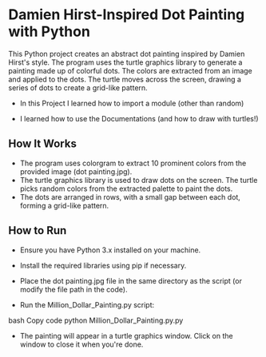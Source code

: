 # Damien Hirst-Inspired Dot Painting with Python

This Python project creates an abstract dot painting inspired by Damien Hirst's style. The program uses the turtle graphics library to generate a painting made up of colorful dots. The colors are extracted from an image and applied to the dots. The turtle moves across the screen, drawing a series of dots to create a grid-like pattern.

- In this Project I learned how to import a module (other than random)

- I learned how to use the Documentations (and how to draw with turtles!)

## How It Works

- The program uses colorgram to extract 10 prominent colors from the provided image (dot painting.jpg).
- The turtle graphics library is used to draw dots on the screen. The turtle picks random colors from the extracted palette to paint the dots.
- The dots are arranged in rows, with a small gap between each dot, forming a grid-like pattern.

## How to Run

- Ensure you have Python 3.x installed on your machine.

- Install the required libraries using pip if necessary.

- Place the dot painting.jpg file in the same directory as the script (or modify the file path in the code).

- Run the Million_Dollar_Painting.py script:

bash
Copy code
python Million_Dollar_Painting.py.py
- The painting will appear in a turtle graphics window. Click on the window to close it when you're done.
